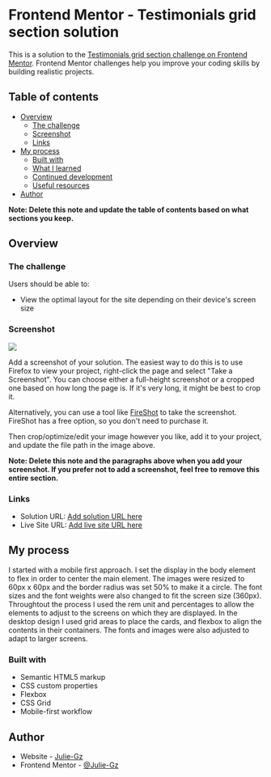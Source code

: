 # Frontend Mentor - Testimonials grid section solution

This is a solution to the [Testimonials grid section challenge on Frontend Mentor](https://www.frontendmentor.io/challenges/testimonials-grid-section-Nnw6J7Un7). Frontend Mentor challenges help you improve your coding skills by building realistic projects. 

## Table of contents

- [Overview](#overview)
  - [The challenge](#the-challenge)
  - [Screenshot](#screenshot)
  - [Links](#links)
- [My process](#my-process)
  - [Built with](#built-with)
  - [What I learned](#what-i-learned)
  - [Continued development](#continued-development)
  - [Useful resources](#useful-resources)
- [Author](#author)

**Note: Delete this note and update the table of contents based on what sections you keep.**

## Overview

### The challenge

Users should be able to:

- View the optimal layout for the site depending on their device's screen size

### Screenshot

![](./screenshot.jpg)

Add a screenshot of your solution. The easiest way to do this is to use Firefox to view your project, right-click the page and select "Take a Screenshot". You can choose either a full-height screenshot or a cropped one based on how long the page is. If it's very long, it might be best to crop it.

Alternatively, you can use a tool like [FireShot](https://getfireshot.com/) to take the screenshot. FireShot has a free option, so you don't need to purchase it. 

Then crop/optimize/edit your image however you like, add it to your project, and update the file path in the image above.

**Note: Delete this note and the paragraphs above when you add your screenshot. If you prefer not to add a screenshot, feel free to remove this entire section.**

### Links

- Solution URL: [Add solution URL here](https://your-solution-url.com)
- Live Site URL: [Add live site URL here](https://your-live-site-url.com)

## My process
I started with a mobile first approach. I set the display in the body element to flex in order to center the main element. The images were resized to 60px x 60px and the border radius was set 50% to make it a circle. The font sizes and the font weights were also changed to fit the screen size (360px). Throughtout the process I used the rem unit and percentages to allow the elements to adjust to the screens on which they are displayed.
In the desktop design I used grid areas to place the cards, and flexbox to align the contents in their containers. The fonts and images were also adjusted to adapt to larger screens.

### Built with

- Semantic HTML5 markup
- CSS custom properties
- Flexbox
- CSS Grid
- Mobile-first workflow

## Author

- Website - [Julie-Gz](https://julie-gz.github.io/testimonials-grid-section/)
- Frontend Mentor - [@Julie-Gz](https://github.com/Julie-Gz/testimonials-grid-section.git)
